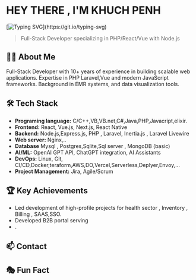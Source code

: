 # HEY THERE , I'M KHUCH PENH

[![Typing SVG](https://readme-typing-svg.demolab.com?font=Fira+Code&pause=1000&color=925717&center=true&vCenter=true&width=435&lines=Passionate+Developer;Programer;DevOps+%2CDocker;Terafom+%2C+Ansible+%2C+AWS%2C+DO%2C+...;Tech+Stack+%2C+TALL%2CVILT;Laravel+%2C+MySql+%2C+PostgreSQL+%2C...)](https://git.io/typing-svg)

> Full-Stack Developer specializing in PHP/React/Vue with Node.js

## 👨‍💻 About Me

Full-Stack Developer with 10+ years of experience in building scalable web applications. Expertise in PHP Laravel,Vue and modern JavaScript frameworks. Background in EMR systems, and data visualization tools.

## 🛠 Tech Stack
- **Programing language:** C/C++,VB,VB.net,C#,Java,PHP,Javacript,elixir.
- **Frontend:** React, Vue.js, Next.js, React Native
- **Backend:** Node.js,Express.js, PHP , Laravel, Inertia.js , Laravel Livewire
- **Web server:** Nginx,..
- **Database** Mysql , Postgres,Sqlite,Sql server , MongoDB (basic)
- **AI/ML:** OpenAI GPT API, ChatGPT integration, AI Assistants
- **DevOps:** Linux, Git, CI/CD,Docker,teraform,AWS,DO,Vercel,Serverless,Deplyer,Envoy,...
- **Project Management:** Jira, Agile/Scrum

## 🏆 Key Achievements

- Led development of high-profile projects for health sector , Inventory , Billing , SAAS,SSO.
- Developed B2B portal serving 
- .

## 📫 Contact



## 🎭 Fun Fact
